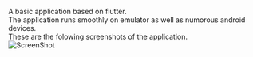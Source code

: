A basic application based on flutter.<br />
The application runs smoothly on emulator as well as numorous android devices.<br />
These are the folowing screenshots of the application.<br />
![ScreenShot](https://res.cloudinary.com/dhwqn0tkh/image/upload/v1619185906/Github/Screenshot_1619185872_rw4o1s.png)
